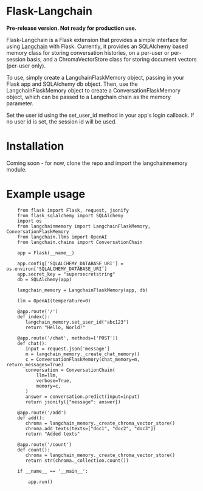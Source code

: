 # Flask-Langchain

**Pre-release version. Not ready for production use.**

Flask-Langchain is a Flask extension that provides a simple interface for
using [Langchain](https://github.com/hwchase17/langchain) with Flask.
Currently, it provides an SQLAlchemy based memory class for storing conversation histories,
on a per-user or per-session basis, and a ChromaVectorStore class for storing document vectors (per-user only).

To use, simply create a LangchainFlaskMemory object, passing in your Flask app and SQLAlchemy db object.
Then, use the LangchainFlaskMemory object to create a ConversationFlaskMemory object, which can be passed
to a Langchain chain as the memory parameter.

Set the user id using the set_user_id method in your app's login callback. If no user id is set, the session id will be used.

# Installation

Coming soon - for now, clone the repo and import the langchainmemory module.

# Example usage

```
    from flask import Flask, request, jsonify
    from flask_sqlalchemy import SQLAlchemy
    import os
    from langchainmemory import LangchainFlaskMemory, ConversationFlaskMemory
    from langchain.llms import OpenAI
    from langchain.chains import ConversationChain

    app = Flask(__name__)

    app.config['SQLALCHEMY_DATABASE_URI'] = os.environ['SQLALCHEMY_DATABASE_URI']
    app.secret_key = "supersecretstring"
    db = SQLAlchemy(app)

    langchain_memory = LangchainFlaskMemory(app, db)

    llm = OpenAI(temperature=0)

    @app.route('/')
    def index():
       langchain_memory.set_user_id("abc123")
       return "Hello, World!"

    @app.route('/chat', methods=['POST'])
    def chat():
       input = request.json['message']
       m = langchain_memory._create_chat_memory()
       c = ConversationFlaskMemory(chat_memory=m, return_messages=True)
       conversation = ConversationChain(
           llm=llm,
           verbose=True,
           memory=c,
       )
       answer = conversation.predict(input=input)
       return jsonify({"message": answer})

    @app.route('/add')
    def add():
       chroma = langchain_memory._create_chroma_vector_store()
       chroma.add_texts(texts=["doc1", "doc2", "doc3"])
       return "Added texts"

    @app.route('/count')
    def count():
       chroma = langchain_memory._create_chroma_vector_store()
       return str(chroma._collection.count())
       
    if __name__ == '__main__':

        app.run()
```


